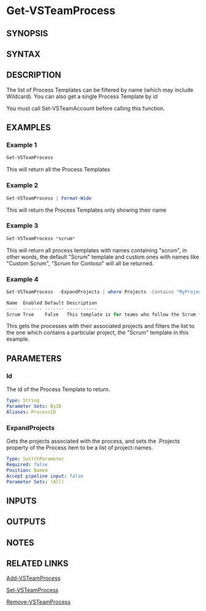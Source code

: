 <!-- #include "./common/header.md" -->

# Get-VSTeamProcess

## SYNOPSIS

<!-- #include "./synopsis/Get-VSTeamProcess.md" -->

## SYNTAX

## DESCRIPTION

The list of Process Templates can be filtered by name  (which may include Wildcard). You can also get a single Process Template by id

You must call Set-VSTeamAccount before calling this function.

## EXAMPLES

### Example 1

```powershell
Get-VSTeamProcess
```

This will return all the Process Templates

### Example 2

```powershell
Get-VSTeamProcess | Format-Wide
```

This will return the Process Templates only showing their name

### Example 3

```powershell
Get-VSTeamProcess *scrum*
```

This will return all process templates with names containing "scrum",
in other words, the default "Scrum" template and custom ones with
names like "Custom Scrum", "Scrum for Contoso" will all be returned.

### Example 4

```powershell
Get-VSTeamProcess  -ExpandProjects | where Projects -Contains "MyProject"

Name  Enabled Default Description
----  ------- ------- -----------
Scrum True    False   This template is for teams who follow the Scrum framework.
```

This gets the processes with their associated projects and filters the list
to the one which contains a particular project, the "Scrum" template in this example.

## PARAMETERS

<!-- #include "./params/ProcessName.md" -->

### Id

The id of the Process Template to return.

```yaml
Type: String
Parameter Sets: ByID
Aliases: ProcessID
```

### ExpandProjects

Gets the projects associated with the process, and sets the .Projects property of the Process item to be a list of project-names.

```yaml
Type: SwitchParameter
Required: false
Position: Named
Accept pipeline input: false
Parameter Sets: (All)
```

## INPUTS

## OUTPUTS

## NOTES

<!-- #include "./common/prerequisites.md" -->

## RELATED LINKS

<!-- #include "./common/related.md" -->

[Add-VSTeamProcess](Add-VSTeamProcess.md)

[Set-VSTeamProcess](Add-VSTeamProcess.md)

[Remove-VSTeamProcess](Remove-VSTeamProcess.md)